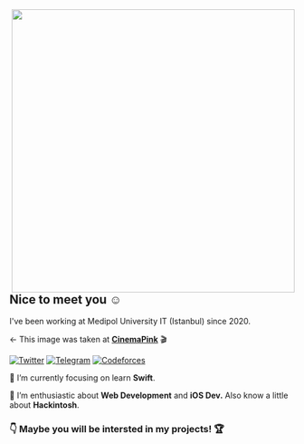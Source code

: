 <a href="https://github.com/sutsurup?tab=repositories">
  <img align="right" src="https://github-readme-stats.vercel.app/api?username=sutsurup&show_icons=true&hide_border=true&hide_rank=true&card_width=100" width="500px" />
</a>

## Nice to meet you ☺️

I've been working at Medipol University IT (Istanbul) since 2020.

← This image was taken at [**CinemaPink**](https://foursquare.com/v/cinemapink/552a2838498e707ea4fc83e0) 🎬

[![Twitter](https://img.shields.io/badge/-@vsutsurup-1DA1F2?style=flat-square&logo=Twitter&logoColor=fff)](https://twitter.com/vsutsurup)
[![Telegram](https://img.shields.io/badge/-@sutsurup-2CA5E0?style=flat-square&logo=Telegram&logoColor=fff)](https://t.me/sutsurup)
[![Codeforces](https://img.shields.io/badge/-@sutsurup-269539?style=flat-square&logo=codeforces&logoColor=fff)](https://codeforces.com/profile/sutsurup)


📝 I’m currently focusing on learn **Swift**.

🧗 I’m enthusiastic about **Web Development** and **iOS Dev.** Also know a little about **Hackintosh**.
 
 ### 👇 Maybe you will be intersted in my projects! 🏆
